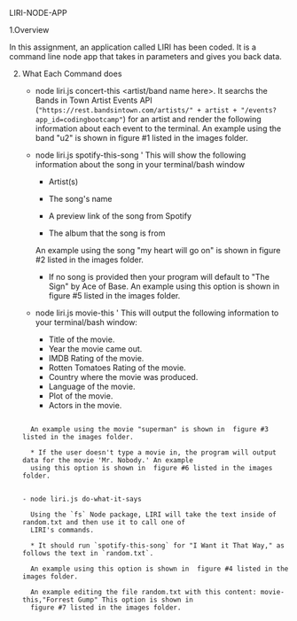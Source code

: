 LIRI-NODE-APP

1.Overview

In this assignment, an application called  LIRI has been coded. It is a command line node app that takes in parameters 
and gives you back data.

2. What Each Command does

   - node liri.js concert-this <artist/band name here>.
      It searchs the Bands in Town Artist Events API (`"https://rest.bandsintown.com/artists/" + artist + "/events?app_id=codingbootcamp"`) 
      for an artist and render the following information about each event to the terminal. An example using the band "u2" is shown in 
      figure #1 listed in the images folder.
      
   - node liri.js spotify-this-song '<song name here>
       This will show the following information about the song in your terminal/bash window

        * Artist(s)

        * The song's name

        * A preview link of the song from Spotify

        * The album that the song is from
        
        An example using the song "my heart will go on" is shown in  figure #2 listed in the images folder.

        * If no song is provided then your program will default to "The Sign" by Ace of Base. An example
          using this option is shown in  figure #5 listed in the images folder.
        
        
    - node liri.js movie-this '<movie name here>
      This will output the following information to your terminal/bash window:

       * Title of the movie.
       * Year the movie came out.
       * IMDB Rating of the movie.
       * Rotten Tomatoes Rating of the movie.
       * Country where the movie was produced.
       * Language of the movie.
       * Plot of the movie.
       * Actors in the movie.
     ```

       An example using the movie "superman" is shown in  figure #3 listed in the images folder.
       
       * If the user doesn't type a movie in, the program will output data for the movie 'Mr. Nobody.' An example
       using this option is shown in  figure #6 listed in the images folder.
       
       
    - node liri.js do-what-it-says
     
       Using the `fs` Node package, LIRI will take the text inside of random.txt and then use it to call one of 
       LIRI's commands.

       * It should run `spotify-this-song` for "I Want it That Way," as follows the text in `random.txt`.
        
       An example using this option is shown in  figure #4 listed in the images folder.
        
       An example editing the file random.txt with this content: movie-this,"Forrest Gump" This option is shown in  
       figure #7 listed in the images folder.
     
      
       
       

      
      
      ￼
      
      
      
      

